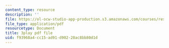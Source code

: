 ```yaml
---
content_type: resource
description: ''
file: https://ol-ocw-studio-app-production.s3.amazonaws.com/courses/res-6-012-introduction-to-probability-spring-2018/f93968a4cc15ad91d90228ac8bb80d1d_K2Tlj27nkjs.pdf
file_type: application/pdf
resourcetype: Document
title: 3play pdf file
uid: f93968a4-cc15-ad91-d902-28ac8bb80d1d
---
```

